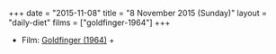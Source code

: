 +++
date = "2015-11-08"
title = "8 November 2015 (Sunday)"
layout = "daily-diet"
films = ["goldfinger-1964"]
+++

<ul>
<li class="entry Film">Film: <a href="/films/goldfinger-1964">Goldfinger (1964)</a> +</li>
</ul>